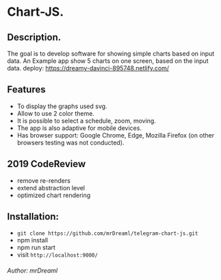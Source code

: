 # Chart-JS.

## Description.

The goal is to develop software for showing simple charts based on input data.
An Example app show 5 charts on one screen, based on the input data.
deploy: https://dreamy-davinci-895748.netlify.com/

## Features
* To display the graphs used svg.
* Allow to use 2 color theme.
* It is possible to select a schedule, zoom, moving.
* The app is also adaptive for mobile devices.
* Has browser support: Google Chrome, Edge, Mozilla Firefox (on other browsers testing was not conducted).

## 2019 CodeReview 
- remove re-renders
- extend abstraction level
- optimized chart rendering
## Installation:

* `git clone https://github.com/mrDreaml/telegram-chart-js.git`
* npm install
* npm run start
* visit `http://localhost:9000/`

<h6>Author: mrDreaml</h6>
